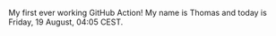 My first ever working GitHub Action!
My name is Thomas and today is Friday, 19 August, 04:05 CEST. 
